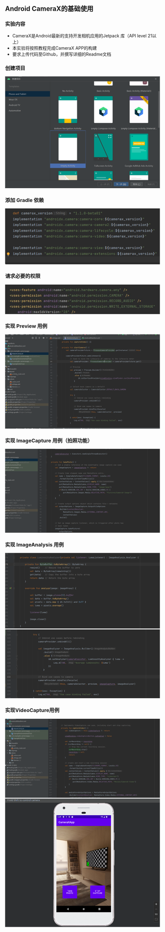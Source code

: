 ## Android CameraX的基础使用  
### 实验内容  
- CameraX是Android最新的支持开发相机应用的Jetpack
库（API level 21以上）
- 本实验将按照教程完成CameraX APP的构建  
- 要求上传代码至Github，并撰写详细的Readme文档  

### 创建项目  

![](pic/image-20230426110933567.png)  
### 添加 Gradle 依赖  
![](pic/QQ图片20230603225646.png) 
### 请求必要的权限  
 ![](pic/QQ图片20230603225758.jpg) 
### 实现 Preview 用例  
 ![](pic/5.png)  
 ### 实现 ImageCapture 用例（拍照功能）
 
![](pic/image-20230426113559363.png)  

### 实现 ImageAnalysis 用例

![](pic/image-20230426113730845.png) 
![](pic/image-20230426114203146.png)  

### 实现VideoCapture用例
![](pic/pai.png)  
![](pic/image-20230426114951705.png)  
